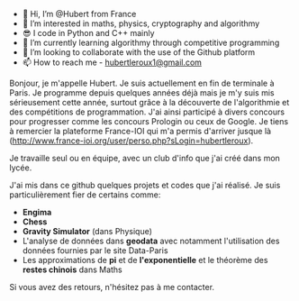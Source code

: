 - 👋 Hi, I’m @Hubert from France
- 👀 I’m interested in maths, physics, cryptography and algorithmy
- 😎 I code in Python and C++ mainly
- 🌱 I’m currently learning algorithmy through competitive programming
- 💞️ I’m looking to collaborate with the use of the Github platform
- 📫 How to reach me - hubertleroux1@gmail.com

Bonjour, je m'appelle Hubert. Je suis actuellement en fin de terminale à Paris. Je programme depuis quelques années déjà mais je m'y suis mis sérieusement cette année, surtout grâce à la découverte de l'algorithmie et des compétitions de programmation. J'ai ainsi participé à divers concours pour progresser comme les concours Prologin ou ceux de Google. Je tiens à remercier la plateforme France-IOI qui m'a permis d'arriver jusque là (http://www.france-ioi.org/user/perso.php?sLogin=hubertleroux).

Je travaille seul ou en équipe, avec un club d'info que j'ai créé dans mon lycée. 

J'ai mis dans ce github quelques projets et codes que j'ai réalisé. Je suis particulièrement fier de certains comme:
- **Engima**
- **Chess** 
- **Gravity Simulator** (dans Physique)
- L'analyse de données dans **geodata** avec notamment l'utilisation des données fournies par le site Data-Paris
- Les approximations de **pi** et de **l'exponentielle** et le théorème des **restes chinois** dans Maths

Si vous avez des retours, n'hésitez pas à me contacter.

<!---
Hubert-LEROUX/Hubert-LEROUX is a ✨ special ✨ repository because its `README.md` (this file) appears on your GitHub profile.
You can click the Preview link to take a look at your changes.
--->
